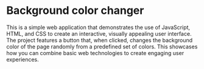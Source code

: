 # Background color changer
This is a simple web application that demonstrates the use of JavaScript, HTML, and CSS to create an interactive, visually appealing user interface. The project features a button that, when clicked, changes the background color of the page randomly from a predefined set of colors. This showcases how you can combine basic web technologies to create engaging user experiences.
